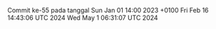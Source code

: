 Commit ke-55 pada tanggal Sun Jan 01 14:00 2023 +0100
Fri Feb 16 14:43:06 UTC 2024
Wed May  1 06:31:07 UTC 2024
